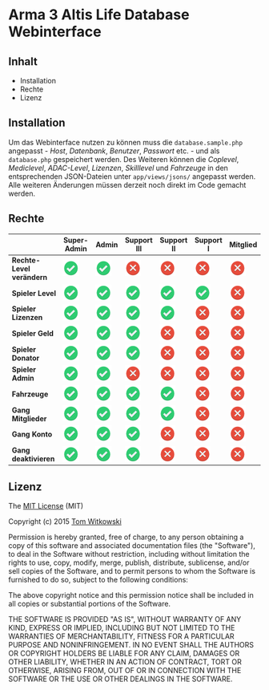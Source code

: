 # Arma 3 Altis Life Database Webinterface

## Inhalt

* Installation
* Rechte
* Lizenz

## Installation

Um das Webinterface nutzen zu können muss die ```database.sample.php``` angepasst - *Host*, *Datenbank*, *Benutzer*, *Passwort* etc. - und als ```database.php``` gespeichert werden. Des Weiteren können die *Coplevel*, *Mediclevel*, *ADAC-Level*, *Lizenzen*, *Skilllevel* und *Fahrzeuge* in den entsprechenden JSON-Dateien unter ```app/views/jsons/``` angepasst werden. Alle weiteren Änderungen müssen derzeit noch direkt im Code gemacht werden.

## Rechte

|                            | Super-Admin                                                                                                        | Admin                                                                                                              | Support III                                                                                                          | Support II                                                                                                           | Support I                                                                                                            | Mitglied                                                                                                             |
|----------------------------|--------------------------------------------------------------------------------------------------------------------|--------------------------------------------------------------------------------------------------------------------|----------------------------------------------------------------------------------------------------------------------|----------------------------------------------------------------------------------------------------------------------|----------------------------------------------------------------------------------------------------------------------|----------------------------------------------------------------------------------------------------------------------|
| **Rechte-Level verändern** | ![ja](https://raw.githubusercontent.com/Gummibeer/a3l-webinterface/master/icons/check.png) | ![ja](https://raw.githubusercontent.com/Gummibeer/a3l-webinterface/master/icons/check.png) | ![nein](https://raw.githubusercontent.com/Gummibeer/a3l-webinterface/master/icons/error.png) | ![nein](https://raw.githubusercontent.com/Gummibeer/a3l-webinterface/master/icons/error.png) | ![nein](https://raw.githubusercontent.com/Gummibeer/a3l-webinterface/master/icons/error.png) | ![nein](https://raw.githubusercontent.com/Gummibeer/a3l-webinterface/master/icons/error.png) |
| **Spieler Level**          | ![ja](https://raw.githubusercontent.com/Gummibeer/a3l-webinterface/master/icons/check.png) | ![ja](https://raw.githubusercontent.com/Gummibeer/a3l-webinterface/master/icons/check.png) | ![ja](https://raw.githubusercontent.com/Gummibeer/a3l-webinterface/master/icons/check.png)   | ![ja](https://raw.githubusercontent.com/Gummibeer/a3l-webinterface/master/icons/check.png)   | ![ja](https://raw.githubusercontent.com/Gummibeer/a3l-webinterface/master/icons/check.png)   | ![nein](https://raw.githubusercontent.com/Gummibeer/a3l-webinterface/master/icons/error.png) |
| **Spieler Lizenzen**       | ![ja](https://raw.githubusercontent.com/Gummibeer/a3l-webinterface/master/icons/check.png) | ![ja](https://raw.githubusercontent.com/Gummibeer/a3l-webinterface/master/icons/check.png) | ![ja](https://raw.githubusercontent.com/Gummibeer/a3l-webinterface/master/icons/check.png)   | ![ja](https://raw.githubusercontent.com/Gummibeer/a3l-webinterface/master/icons/check.png)   | ![nein](https://raw.githubusercontent.com/Gummibeer/a3l-webinterface/master/icons/error.png) | ![nein](https://raw.githubusercontent.com/Gummibeer/a3l-webinterface/master/icons/error.png) |
| **Spieler Geld**           | ![ja](https://raw.githubusercontent.com/Gummibeer/a3l-webinterface/master/icons/check.png) | ![ja](https://raw.githubusercontent.com/Gummibeer/a3l-webinterface/master/icons/check.png) | ![ja](https://raw.githubusercontent.com/Gummibeer/a3l-webinterface/master/icons/check.png)   | ![nein](https://raw.githubusercontent.com/Gummibeer/a3l-webinterface/master/icons/error.png) | ![nein](https://raw.githubusercontent.com/Gummibeer/a3l-webinterface/master/icons/error.png) | ![nein](https://raw.githubusercontent.com/Gummibeer/a3l-webinterface/master/icons/error.png) |
| **Spieler Donator**        | ![ja](https://raw.githubusercontent.com/Gummibeer/a3l-webinterface/master/icons/check.png) | ![ja](https://raw.githubusercontent.com/Gummibeer/a3l-webinterface/master/icons/check.png) | ![ja](https://raw.githubusercontent.com/Gummibeer/a3l-webinterface/master/icons/check.png)   | ![nein](https://raw.githubusercontent.com/Gummibeer/a3l-webinterface/master/icons/error.png) | ![nein](https://raw.githubusercontent.com/Gummibeer/a3l-webinterface/master/icons/error.png) | ![nein](https://raw.githubusercontent.com/Gummibeer/a3l-webinterface/master/icons/error.png) |
| **Spieler Admin**          | ![ja](https://raw.githubusercontent.com/Gummibeer/a3l-webinterface/master/icons/check.png) | ![ja](https://raw.githubusercontent.com/Gummibeer/a3l-webinterface/master/icons/check.png) | ![nein](https://raw.githubusercontent.com/Gummibeer/a3l-webinterface/master/icons/error.png) | ![nein](https://raw.githubusercontent.com/Gummibeer/a3l-webinterface/master/icons/error.png) | ![nein](https://raw.githubusercontent.com/Gummibeer/a3l-webinterface/master/icons/error.png) | ![nein](https://raw.githubusercontent.com/Gummibeer/a3l-webinterface/master/icons/error.png) |
| **Fahrzeuge**              | ![ja](https://raw.githubusercontent.com/Gummibeer/a3l-webinterface/master/icons/check.png) | ![ja](https://raw.githubusercontent.com/Gummibeer/a3l-webinterface/master/icons/check.png) | ![ja](https://raw.githubusercontent.com/Gummibeer/a3l-webinterface/master/icons/check.png)   | ![ja](https://raw.githubusercontent.com/Gummibeer/a3l-webinterface/master/icons/check.png)   | ![nein](https://raw.githubusercontent.com/Gummibeer/a3l-webinterface/master/icons/error.png) | ![nein](https://raw.githubusercontent.com/Gummibeer/a3l-webinterface/master/icons/error.png) |
| **Gang Mitglieder**        | ![ja](https://raw.githubusercontent.com/Gummibeer/a3l-webinterface/master/icons/check.png) | ![ja](https://raw.githubusercontent.com/Gummibeer/a3l-webinterface/master/icons/check.png) | ![ja](https://raw.githubusercontent.com/Gummibeer/a3l-webinterface/master/icons/check.png)   | ![ja](https://raw.githubusercontent.com/Gummibeer/a3l-webinterface/master/icons/check.png)   | ![nein](https://raw.githubusercontent.com/Gummibeer/a3l-webinterface/master/icons/error.png) | ![nein](https://raw.githubusercontent.com/Gummibeer/a3l-webinterface/master/icons/error.png) |
| **Gang Konto**             | ![ja](https://raw.githubusercontent.com/Gummibeer/a3l-webinterface/master/icons/check.png) | ![ja](https://raw.githubusercontent.com/Gummibeer/a3l-webinterface/master/icons/check.png) | ![ja](https://raw.githubusercontent.com/Gummibeer/a3l-webinterface/master/icons/check.png)   | ![nein](https://raw.githubusercontent.com/Gummibeer/a3l-webinterface/master/icons/error.png) | ![nein](https://raw.githubusercontent.com/Gummibeer/a3l-webinterface/master/icons/error.png) | ![nein](https://raw.githubusercontent.com/Gummibeer/a3l-webinterface/master/icons/error.png) |
| **Gang deaktivieren**      | ![ja](https://raw.githubusercontent.com/Gummibeer/a3l-webinterface/master/icons/check.png) | ![ja](https://raw.githubusercontent.com/Gummibeer/a3l-webinterface/master/icons/check.png) | ![ja](https://raw.githubusercontent.com/Gummibeer/a3l-webinterface/master/icons/check.png)   | ![nein](https://raw.githubusercontent.com/Gummibeer/a3l-webinterface/master/icons/error.png) | ![nein](https://raw.githubusercontent.com/Gummibeer/a3l-webinterface/master/icons/error.png) | ![nein](https://raw.githubusercontent.com/Gummibeer/a3l-webinterface/master/icons/error.png) |

## Lizenz

The [MIT License](http://opensource.org/licenses/MIT) (MIT)

Copyright (c) 2015 [Tom Witkowski](https://github.com/Gummibeer)

Permission is hereby granted, free of charge, to any person obtaining a copy of this software and associated documentation files (the "Software"), to deal in the Software without restriction, including without limitation the rights to use, copy, modify, merge, publish, distribute, sublicense, and/or sell copies of the Software, and to permit persons to whom the Software is furnished to do so, subject to the following conditions:

The above copyright notice and this permission notice shall be included in all copies or substantial portions of the Software.

THE SOFTWARE IS PROVIDED "AS IS", WITHOUT WARRANTY OF ANY KIND, EXPRESS OR IMPLIED, INCLUDING BUT NOT LIMITED TO THE WARRANTIES OF MERCHANTABILITY, FITNESS FOR A PARTICULAR PURPOSE AND NONINFRINGEMENT. IN NO EVENT SHALL THE AUTHORS OR COPYRIGHT HOLDERS BE LIABLE FOR ANY CLAIM, DAMAGES OR OTHER LIABILITY, WHETHER IN AN ACTION OF CONTRACT, TORT OR OTHERWISE, ARISING FROM, OUT OF OR IN CONNECTION WITH THE SOFTWARE OR THE USE OR OTHER DEALINGS IN THE SOFTWARE.
